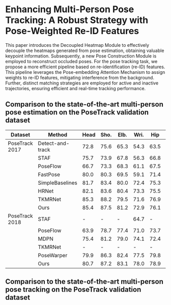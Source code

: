 # Enhancing Multi-Person Pose Tracking: A Robust Strategy with Pose-Weighted Re-ID Features
This paper introduces the Decoupled Heatmap Module to effectively decouple the heatmaps generated from pose estimation, obtaining valuable keypoint information. Subsequently, a new Pose Construction Module is employed to reconstruct occluded poses. For the pose tracking task, we propose a more efficient pipeline based on re-identification (re-ID) features. This pipeline leverages the Pose-embedding Attention Mechanism to assign weights to re-ID features, mitigating interference from the background. Further, distinct matching strategies are employed for active and inactive trajectories, ensuring efficient and real-time tracking performance.


## Comparison to the state-of-the-art multi-person pose estimation on the PoseTrack validation dataset

| Dataset           | Method                    | Head | Sho. | Elb. | Wri. | Hip  | Knee | Ank. | mAP  |
|-------------------|---------------------------|------|------|------|------|------|------|------|------|
| PoseTrack 2017    | Detect-and-track          | 72.8 | 75.6 | 65.3 | 54.3 | 63.5 | 60.9 | 51.8 | 64.1 |
|                   | STAF                      | 75.7 | 73.9 | 67.8 | 56.3 | 66.8 | 62.3 | 56.9 | 66.3 |
|                   | PoseFlow                  | 66.7 | 73.3 | 68.3 | 61.1 | 67.5 | 67.0 | 61.3 | 66.5 |
|                   | FastPose                  | 80.0 | 80.3 | 69.5 | 59.1 | 71.4 | 67.5 | 59.4 | 70.3 |
|                   | SimpleBaselines           | 81.7 | 83.4 | 80.0 | 72.4 | 75.3 | 74.8 | 67.1 | 76.7 |
|                   | HRNet                     | 82.1 | 83.6 | 80.4 | 73.3 | 75.5 | 75.3 | 68.5 | 77.3 |
|                   | TKMRNet                   | 85.3 | 88.2 | 79.5 | 71.6 | 76.9 | 76.9 | 73.1 | 79.5 |
|                   | Ours                      | 85.4 | 87.5 | 81.2 | 72.9 | 76.1 | 76.5 | 72.4 | 78.9 |
| PoseTrack 2018    | STAF                      | -    | -    | -    | 64.7 | -    | -    | 62.0 | 70.4 |
|                   | PoseFlow                  | 63.9 | 78.7 | 77.4 | 71.0 | 73.7 | 73.0 | 69.7 | 71.9 |
|                   | MDPN                      | 75.4 | 81.2 | 79.0 | 74.1 | 72.4 | 73.0 | 69.9 | 75.0 |
|                   | TKMRNet                   | -    | -    | -    | -    | -    | -    | -    | 76.7 |
|                   | PoseWarper                | 79.9 | 86.3 | 82.4 | 77.5 | 79.8 | 78.8 | 73.2 | 79.7 |
|                   | Ours                      | 80.7 | 87.2 | 83.1 | 78.0 | 78.9 | 79.9 | 74.9 | 80.4 |





## Comparison to the state-of-the-art multi-person pose tracking on the PoseTrack validation dataset
